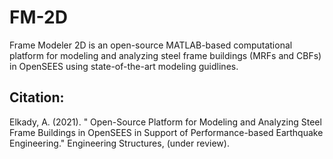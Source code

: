 # FM-2D
Frame Modeler 2D is an open-source MATLAB-based computational platform for modeling and analyzing steel frame buildings (MRFs and CBFs) in OpenSEES using state-of-the-art modeling guidlines.

Citation:
---------

Elkady, A. (2021). " Open-Source Platform for Modeling and Analyzing Steel Frame Buildings in OpenSEES in Support of Performance-based Earthquake Engineering." Engineering Structures, (under review).
